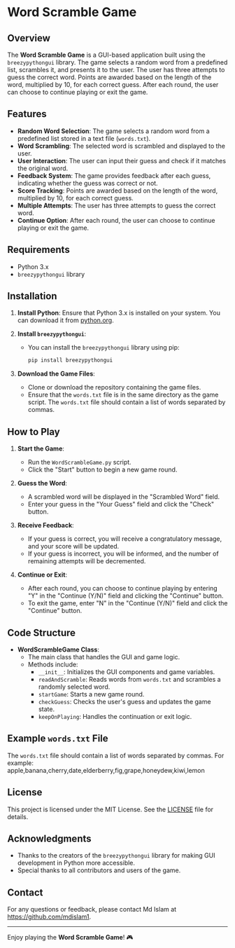 # Word Scramble Game

## Overview

The **Word Scramble Game** is a GUI-based application built using the `breezypythongui` library. The game selects a random word from a predefined list, scrambles it, and presents it to the user. The user has three attempts to guess the correct word. Points are awarded based on the length of the word, multiplied by 10, for each correct guess. After each round, the user can choose to continue playing or exit the game.

## Features

- **Random Word Selection**: The game selects a random word from a predefined list stored in a text file (`words.txt`).
- **Word Scrambling**: The selected word is scrambled and displayed to the user.
- **User Interaction**: The user can input their guess and check if it matches the original word.
- **Feedback System**: The game provides feedback after each guess, indicating whether the guess was correct or not.
- **Score Tracking**: Points are awarded based on the length of the word, multiplied by 10, for each correct guess.
- **Multiple Attempts**: The user has three attempts to guess the correct word.
- **Continue Option**: After each round, the user can choose to continue playing or exit the game.

## Requirements

- Python 3.x
- `breezypythongui` library

## Installation

1. **Install Python**: Ensure that Python 3.x is installed on your system. You can download it from [python.org](https://www.python.org/downloads/).

2. **Install `breezypythongui`**:
   - You can install the `breezypythongui` library using pip:
     ```bash
     pip install breezypythongui
     ```

3. **Download the Game Files**:
   - Clone or download the repository containing the game files.
   - Ensure that the `words.txt` file is in the same directory as the game script. The `words.txt` file should contain a list of words separated by commas.

## How to Play

1. **Start the Game**:
   - Run the `WordScrambleGame.py` script.
   - Click the "Start" button to begin a new game round.

2. **Guess the Word**:
   - A scrambled word will be displayed in the "Scrambled Word" field.
   - Enter your guess in the "Your Guess" field and click the "Check" button.

3. **Receive Feedback**:
   - If your guess is correct, you will receive a congratulatory message, and your score will be updated.
   - If your guess is incorrect, you will be informed, and the number of remaining attempts will be decremented.

4. **Continue or Exit**:
   - After each round, you can choose to continue playing by entering "Y" in the "Continue (Y/N)" field and clicking the "Continue" button.
   - To exit the game, enter "N" in the "Continue (Y/N)" field and click the "Continue" button.

## Code Structure

- **WordScrambleGame Class**:
  - The main class that handles the GUI and game logic.
  - Methods include:
    - `__init__`: Initializes the GUI components and game variables.
    - `readAndScramble`: Reads words from `words.txt` and scrambles a randomly selected word.
    - `startGame`: Starts a new game round.
    - `checkGuess`: Checks the user's guess and updates the game state.
    - `keepOnPlaying`: Handles the continuation or exit logic.

## Example `words.txt` File

The `words.txt` file should contain a list of words separated by commas. For example:
apple,banana,cherry,date,elderberry,fig,grape,honeydew,kiwi,lemon

## License

This project is licensed under the MIT License. See the [LICENSE](LICENSE) file for details.

## Acknowledgments

- Thanks to the creators of the `breezypythongui` library for making GUI development in Python more accessible.
- Special thanks to all contributors and users of the game.

## Contact

For any questions or feedback, please contact Md Islam at https://github.com/mdislam1.

---

Enjoy playing the **Word Scramble Game**! 🎮
